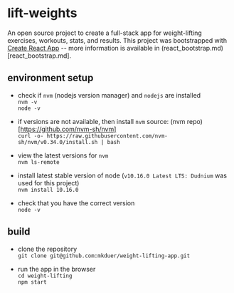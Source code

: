 # lift-weights
An open source project to create a full-stack app for weight-lifting exercises, workouts, stats, and results. This project was bootstrapped with [Create React App](https://github.com/facebook/create-react-app) -- more information is available in (react\_bootstrap.md) [react_bootstrap.md].

## environment setup

* check if `nvm` (nodejs version manager) and `nodejs` are installed  
`nvm -v`  
`node -v`  

* if versions are not available, then install `nvm` source: (nvm repo)[https://github.com/nvm-sh/nvm]  
`curl -o- https://raw.githubusercontent.com/nvm-sh/nvm/v0.34.0/install.sh | bash`  

* view the latest versions for `nvm `  
`nvm ls-remote`  

* install latest stable version of node (`v10.16.0 Latest LTS: Dudnium` was used for this project)  
`nvm install 10.16.0 ` 

* check that you have the correct version  
`node -v  `


## build

* clone the repository   
`git clone git@github.com:mkduer/weight-lifting-app.git ` 

* run the app in the browser  
  `cd weight-lifting `  
  `npm start`  

  
